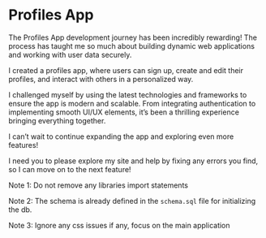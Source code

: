 # Profiles App

The Profiles App development journey has been incredibly rewarding! The process has taught me so much about building dynamic web applications and working with user data securely.

I created a profiles app, where users can sign up, create and edit their profiles, and interact with others in a personalized way.

I challenged myself by using the latest technologies and frameworks to ensure the app is modern and scalable.
From integrating authentication to implementing smooth UI/UX elements, it’s been a thrilling experience bringing everything together.

I can’t wait to continue expanding the app and exploring even more features!

I need you to please explore my site and help by fixing any errors you find, so I can move on to the next feature!

Note 1: Do not remove any libraries import statements

Note 2: The schema is already defined in the `schema.sql` file for initializing the db.

Note 3: Ignore any css issues if any, focus on the main application
